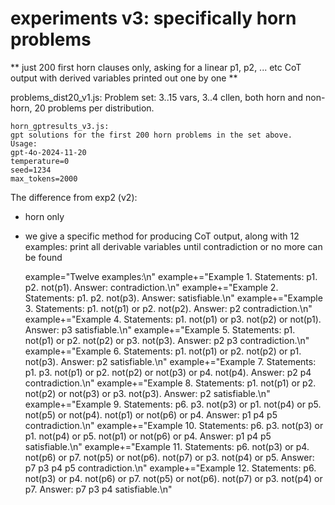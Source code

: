 # experiments v3: specifically horn problems

** just 200 first horn clauses only, asking for a linear p1, p2, ... etc CoT output with derived variables printed out one by one **

problems_dist20_v1.js:
Problem set: 3..15 vars, 3..4 cllen, both horn and non-horn, 20 problems per distribution.

    horn_gptresults_v3.js:
    gpt solutions for the first 200 horn problems in the set above.
    Usage:
    gpt-4o-2024-11-20
    temperature=0
    seed=1234
    max_tokens=2000

The difference from exp2 (v2): 
* horn only
* we give a specific method for producing CoT output, along with 12 examples: print all derivable variables until contradiction
or no more can be found

    example="Twelve examples:\n"
    example+="Example 1. Statements: p1. p2. not(p1). Answer: contradiction.\n"
    example+="Example 2. Statements: p1. p2. not(p3). Answer: satisfiable.\n"
    example+="Example 3. Statements: p1. not(p1) or p2. not(p2). Answer: p2 contradiction.\n"
    example+="Example 4. Statements: p1. not(p1) or p3. not(p2) or not(p1). Answer: p3 satisfiable.\n"
    example+="Example 5. Statements: p1. not(p1) or p2. not(p2) or p3. not(p3). Answer: p2 p3 contradiction.\n"
    example+="Example 6. Statements: p1. not(p1) or p2. not(p2) or p1. not(p3). Answer: p2 satisfiable.\n"
    example+="Example 7. Statements: p1. p3. not(p1) or p2. not(p2) or not(p3) or p4. not(p4). Answer: p2 p4 contradiction.\n"
    example+="Example 8. Statements: p1. not(p1) or p2. not(p2) or not(p3) or p3. not(p3). Answer: p2 satisfiable.\n"
    example+="Example 9.  Statements: p6. p3. not(p3) or p1. not(p4) or p5. not(p5) or not(p4). not(p1) or not(p6) or p4. Answer: p1 p4 p5 contradiction.\n"
    example+="Example 10. Statements: p6. p3. not(p3) or p1. not(p4) or p5. not(p1) or not(p6) or p4. Answer: p1 p4 p5 satisfiable.\n"
    example+="Example 11. Statements: p6. not(p3) or p4. not(p6) or p7. not(p5) or not(p6). not(p7) or p3. not(p4) or p5.  Answer: p7 p3 p4 p5 contradiction.\n"
    example+="Example 12. Statements: p6. not(p3) or p4. not(p6) or p7. not(p5) or not(p6). not(p7) or p3. not(p4) or p7.  Answer: p7 p3 p4 satisfiable.\n"



